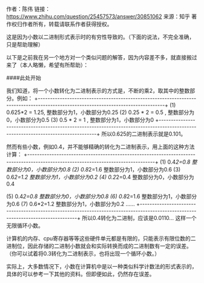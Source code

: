 作者：陈伟
链接：https://www.zhihu.com/question/25457573/answer/30851062
来源：知乎
著作权归作者所有，转载请联系作者获得授权。

这是因为小数以二进制形式表示时的有穷性导致的。（下面的说法，不完全准确，只是帮助理解）

以下是之前我在另一个地方对一个类似问题的解答，因为内容差不多，就直接搬过来了（本人略懒，希望有所帮助）：

####此处开始

我们知道，将一个小数转化为二进制表示的方式是，不断的乘2，取其中的整数部分。例如：
+----------------------------------------------------------------------------------------------------------------------------------+
(1) 0.625*2 = 1.25, 整数部分为1，小数部分为0.25 
(2) 0.25 * 2 = 0.5 , 整数部分为0，小数部分为0.5 
(3) 0.5 * 2 = 1 , 整数部分为1，小数部分为0 
+----------------------------------------------------------------------------------------------------------------------------------+
所以0.625的二进制表示就是0.101。


然而有些小数，例如0.4，并不能够精确的转化为二进制表示，用上面的这种方法计算：
+----------------------------------------------------------------------------------------------------------------------------------+
(1) 0.4*2=0.8 整数部分为0，小数部分为0.8 
(2) 0.8*2=1.6 整数部分为1，小数部分为0.6 
(3) 0.6*2=1.2 整数部分为1，小数部分为0.2 
(4) 0.2*2=0.4 整数部分为0，小数部分为0.4 


(5) 0.4*2=0.8 整数部分为0，小数部分为0.8
(6) 0.8*2=1.6 整数部分为1，小数部分为0.6 
(7) 0.6*2=1.2 整数部分为1，小数部分为0.2 
…… 
+----------------------------------------------------------------------------------------------------------------------------------+
所以0.4转化为二进制，应该是0.0110... 这样一个无限循环小数。

计算机的内存、cpu寄存器等等这些硬件单元都是有限的，只能表示有限位数的二进制位，因此存储的二进制小数就会和实际转换而成的二进制数有一定的误差。（你可以试着将0.3转化为二进制表示，也将出现一个循环小数。）

实际上，大多数情况下，小数在计算机中是以一种类似科学计数法的形式表示的，具体的可以参考一下其他的资料。但即便如此，仍然存在误差。



